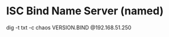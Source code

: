ISC Bind Name Server (named)
============================

dig -t txt -c chaos VERSION.BIND @192.168.51.250
